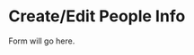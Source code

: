 
# Create/Edit People Info

<div id="example-output">
Form will go here.
</div>

<!-- START: Example People Info Form built with CL-ui.js -->
<script src="../scripts/CL.js"></script>
<script>
(function (document, window) {
'use strict';
let cl = Object.assign({}, window.CL),
    div = document.getElementById('example-output');

function setupAnchor(elem, link_text, prefix, value) {
    if (value === "" ) {
        elem.setAttribute("href", value);
        elem.innerHTML = "";
        return;
    }
    elem.setAttribute("href", prefix + value);
    elem.innerHTML = link_text;
}

let people = {
        "family_name": "",
        "given_name": "",
        "cl_people_id": "",
        "thesis_id": "",
        "authors_id": "",
        "archivesspace_id": "",
        "directory_id": "",
        "viaf": "",
        "lcnaf": "",
        "isni": "",
        "wikidata": "",
        "snac": "",
        "orcid": "",
        "image": "",
        "educated_at": "",
        "caltech": false,
        "jpl": false,
        "faculty": false,
        "alumn": false,
        "notes": ""
    },
    field = CL.field(people, `
<style>
form.form-example {
    width: auto;
    height: auto;
    margin: 1.24em;
    padding: 1.24em;
}
form.form-example > div {
    padding-bottom: 0.72em;
}
form.form-example > div > input {
    min-width: 30em;
}
form.form-example > div > a {
    display: block;
}
form.form-example > div > textarea {
    min-width: 40em;
}
form.form-example > div > label {
    display: block; 
}
form.form-example > div > label.inline {
    display: inline-block; 
    width: 4em;
    padding-right:0;
    margin-right: 0;
}
form.form-example > div > input[type=checkbox] {
    min-width: 1em;
    padding-left: 1em;
    margin-left: 1em;
}
</style>
<form class="form-example">
<div>
    <label for="family_name">Family Name:</label>
    <input type="text" id="family_name" name="family_name" value="{{family_name}}" placeholder="e.g. Feyman">
</div>
<div>
    <label for="given_name">Given Name:</label>
    <input type="text" id="given_name" name="given_name" value="{{given_name}}" placeholder="e.g. Richard">
</div>
<div>
    <label for="cl_people_id">CL PEOPLE ID (<a href="https://feeds.library.caltech.edu/people/">lookup</a>):</label>
    <input type="text" id="cl_people_id" name="cl_people_id" value="{{cl_people_id}}" placeholder="e.g. Feynman-R-P">
    <a id="cl_people_url" target="_lookup"></a>
</div>
<div>
    <label for="thesis_id">Thesis ID (<a href="https://thesis.library.caltech.edu/cgi/search/advanced" target="_lookup">lookup</a>):</label>
    <input type="text" id="thesis_id" name="thesis_id" value="{{thesis_id}}" placeholder="e.g. FEYNMAN-R-P">
    <a id="thesis_url" target="_lookup"></a>
</div>
<div>
    <label for="authors_id">Authors ID (<a href="https://authors.library.caltech.edu/cgi/search/advanced" target="_lookup">lookup</a>):</label>
    <input type="text" id="authors_id" name="authors_id" value="{{authors_id}}" placeholder="e.g. FEYNMAN-R-P">
    <a id="authors_url" target="_lookup"></a>
</div>
<div>
    <label for="archivesspace_id">ArchivesSpace ID (<a href="https://collections.archives.caltech.edu/agents" target="_lookup">lookup</a>):</label>
    <input type="text" id="archivesspace_id" name="archivesspace_id" value="{{archivesspace_id}}" placeholder="e.g. 3426">
    <a id="archivesspace_url" target="_lookup"></a>
</div>
<div>
    <label for="directory_id">Directory ID <a href="https://directory.caltech.edu" target="_lookup">(lookup):</a></label>
    <input type="text" id="directory_id" name="directory_id" value="{{directory_id}}" placeholder="e.g. rpfeynman">
    <a id="directory_url" target="_lookup"></a>
</div>
<div>
    <label for="viaf">VIAF ID (<a href="http://viaf.org/" target="_lookup">lookup</a>):</label>
    <input type="text" id="viaf" name="viaf" value="{{viaf}}" placeholder="e.g. 44298691">
    <a id="viaf_url" target="_lookup"></a>
</div>
<div>
    <label for="lcnaf">LCNAF (<a href="http://id.loc.gov/authorities/names.html" target="_lookup" title="Library of Congress Name Authority File">lookup</a>):</label>
    <input type="text" id="lcnaf" name="lcnaf" value="{{lcnaf}}" placeholder="n50002729">
    <a id="lcnaf_url" target="_lookup"></a>
</div>
<div>
    <label for="isni">ISNI (<a href="http://www.isni.org/search" target="_lookup">lookup</a>):</label>
    <input type="text" id="isni" name="isni" value="{{isni}}" placeholder="e.g. 0000 0001 2096 0218">
    <a id="isni_url" target="_lookup"></a>
</div>
<div>
    <label for="wikidata">Wikidata (<a href="https://www.wikidata.org/w/index.php?search=&search=&title=Special:Search&go=Go" target="_lookup">lookup</a>):</label>
    <input type="text" id="wikidata" name="wikidata" value="{{wikidata}}" placeholder="Q39246">
    <a id="wikidata_url" target="_lookup"></a>
</div>
<div>
    <label for="snac">SNAC (<a href="https://snaccooperative.org/" target="_lookup">lookup</a>):</label>
    <input type="text" id="snac" name="snac" value="{{snac}}" placeholder="e.g. ark:/99166/w6v69kzn">
    <a id="snac_url" target="_lookup"></a>
</div>
<div>
    <label for="orcid">ORCID (<a href="https://orcid.org/orcid-search/search/" target="_lookup">lookup</a>):</label>
    <input type="text" id="orcid" name="orcid" value="{{orcid}}">
    <a id="orcid_url" target="_lookup"></a>
</div>
<div> 
    <label for="image">Image:</label>
    <input type="url" id="image" name="image" value="{{image}}" placeholder="e.g. https://upload.wikimedia.org/wikipedia/en/4/42/Richard_Feynman_Nobel.jpg">
    <a id="image_url" target="_window"></a>
</div>
<div>
    <label for="educated_at">Educated At:</label>
    <textarea id="educated_at" name="educated_at" placeholder="e.g. Massachusetts Institute of Technology (S.B. 1939); Princeton University (Ph.D. 1942)">{{educated_at}}</textarea>
</div>
<div>
    <label class="inline" for="caltech">Caltech:</label>
    <input type="checkbox" id="caltech" name="caltech" {{caltech}} title="Check if affiliated with Caltech">
</div>
<div>
    <label class="inline" for="jpl">JPL:</label>
    <input type="checkbox" id="jpl" name="jpl" {{jpl}} title="check if affiliated with JPL">
</div>
<div>
    <label class="inline" for="faculty">Faculty:</label>
    <input type="checkbox" id="faculty" name="faculty" {{faculty}} title="check if Caltech Faculty">
</div>
<div>
    <label class="inline" for="alumn">Alumn:</label>
    <input type="checkbox" id="alumn" name="alumn" {{alumn}} title="check if Caltech Alumni">
</div>
<div>
    <label for="notes">Notes (internal use):</label>
    <textarea id="notes" name="notes">{{notes}}</textarea>
</div>
<div>
<input id="save" type="button" value="Save">
<input id="reset" type="reset" value="Reset">
</div>
</form><!-- END: form.form-example -->
`,
        function() {
            let obj = this;
            // NOTE: Convert bool true to 'checked' and
            // false to empty string for using in 
            // checkbox input.
            for (let key in obj) {
                if (obj[key] === true) {
                    obj[key] = "checked";
                } else if (obj[key] === false) {
                    obj[key] = "";
                }
            }
            return true;
        });
    div.innerHTML = "";
    let form = CL.assembleFields(div, field),
        /**
         * Now we add our event listeners and lookups using
         * vanilla JavaScript and CL.httpGet()..
         */
        family_name = form.querySelector("#family_name"),
        given_name = form.querySelector("#given_name"),
        cl_people_id = form.querySelector("#cl_people_id"),
        cl_people_url = form.querySelector("#cl_people_url"),
        thesis_id = form.querySelector("#thesis_id"),
        thesis_url = form.querySelector("#thesis_url"),
        authors_id = form.querySelector("#authors_id"),
        authors_url = form.querySelector("#authors_url"),
        archivesspace_id = form.querySelector("#archivesspace_id"),
        archivesspace_url = form.querySelector("#archivesspace_url"),
        directory_id = form.querySelector("#directory_id"),
        directory_url = form.querySelector("#directory_url"),
        viaf = form.querySelector("#viaf"),
        viaf_url = form.querySelector("#viaf_url"),
        lcnaf = form.querySelector("#lcnaf"),
        lcnaf_url = form.querySelector("#lcnaf_url"),
        isni = form.querySelector("#isni"),
        isni_url = form.querySelector("#isni_url"),
        wikidata = form.querySelector("#wikidata"),
        wikidata_url = form.querySelector("#wikidata_url"),
        snac = form.querySelector("#snac"),
        snac_url = form.querySelector("#snac_url"),
        orcid = form.querySelector("#orcid"),
        orcid_url = form.querySelector("#orcid_url"),
        image = form.querySelector("#image"),
        image_url = form.querySelector("#image_url"),
        educated_at = form.querySelector("#educated_at"),
        caltech = form.querySelector("#caltech"),
        jpl = form.querySelector("#jpl"),
        faculty = form.querySelector("#faculty"),
        alumn = form.querySelector("#alumn"),
        notes = form.querySelector("#notes"),
        save = form.querySelector("#save"),
        reset = form.querySelector("#reset"); 
    
    family_name.addEventListener("change", function(evt) {
        people.family_name = this.value;
    });
    given_name.addEventListener("change", function(evt) {
        people.given_name = this.value;
    });
    cl_people_id.addEventListener("change", function(evt) {
        people.cl_people_id = (function(s) {
            if (s === "") {
                return s;
            }
            return s.toLowerCase().split('-').map(function(w) {
                return w.charAt(0).toUpperCase()+w.slice(1);
            }).join('-');
        }(this.value));
        setupAnchor(cl_people_url, 
            'See Feeds ' + people.cl_people_id, 
            'https://feeds.library.caltech.edu/people/', 
            people.cl_people_id);
        this.value = people.cl_people_id;
    });
    thesis_id.addEventListener("change", function (evt) {
        people.thesis_id = this.value.toUpperCase();
        setupAnchor(thesis_url, 
            'See CaltechTHESIS ' + people.thesis_id, 
            'https://thesis.library.caltech.edu/view/authors/',
            people.thesis_id);
        this.value = people.thesis_id;
    });
    authors_id.addEventListener("change", function(evt) {
        people.authors_id = this.value.toUpperCase();
        setupAnchor(authors_url, 
            'See CaltechAUTHORS ' + this.value, 
            'https://authors.library.caltech.edu/view/authors/',
            this.value);
    });
    archivesspace_id.addEventListener("change", function(evt) {
        people.archivesspace_id = this.value;
        setupAnchor(archivesspace_url, 
            'See Caltech Archives ' + this.value, 
            'https://collections.archives.caltech.edu/agents/people/',
            this.value);
    });
    directory_id.addEventListener("change", function(evt) {
        people.directory_id = this.value;
        setupAnchor(directory_url, 
            'See Caltech Directory ' + this.value, 
            'https://directory.caltech.edu/personnel/',
            this.value);
    });
    viaf.addEventListener("change", function(evt) {
        people.viaf = this.value;
        setupAnchor(viaf_url, 
            'See VIAF.org ' + this.value, 
            'https://viaf.org/viaf/',
            this.value);
    });
    lcnaf.addEventListener("change", function(evt) {
        people.lcnaf = this.value;
        setupAnchor(lcnaf_url, 
            'See LOC Name Authority File ' + this.value, 
            'http://id.loc.gov/authorities/names/',
            this.value);
    });
    isni.addEventListener("change", function(evt) {
        people.isni = this.value;
        setupAnchor(isni_url, 
            'See ISNI ' + this.value, 
            'http://isni.oclc.org/DB=1.2/SET=4/TTL=1/CMD?ACT=SRCH&IKT=6102&SRT=LST_nd&TRM=ISN%3A',
            this.value);
    });
    wikidata.addEventListener("change", function(evt) {
        people.wikidata = this.value;
        setupAnchor(wikidata_url, 
            'See Wikidata ' + this.value, 
            'https://www.wikidata.org/wiki/',
            this.value);
    });
    snac.addEventListener("change", function(evt) {
        people.snac = this.value;
        setupAnchor(snac_url, 
            'See SNAC ' + this.value, 
            'https://snaccooperative.org/',
            this.value);
    });
    orcid.addEventListener("change", function(evt) {
        people.orcid = this.value;
        setupAnchor(orcid_url, 
            'See ORCID ' + this.value, 
            'https://orcid.org/',
            this.value);
    });
    image.addEventListener("change", function(evt) {
        people.image = this.value;
        setupAnchor(image_url, 
            'See Image preview ' + this.value, 
            '',
            this.value);
    });
    educated_at.addEventListener("change", function(evt) {
        people.educated_at = this.value;
    });
    caltech.addEventListener("change", function(evt) {
        if (this.checked) {
            people.caltech = true;
        } else {
            people.caltech = false;
        }
    });
    jpl.addEventListener("change", function(evt) {
        if (this.checked) {
            people.jpl = true;
        } else {
            people.jpl = false;
        }
    });
    faculty.addEventListener("change", function(evt) {
        if (this.checked) {
            people.faculty = true;
        } else {
            people.faculty = false;
        }
    });
    alumn.addEventListener("change", function(evt) {
        if (this.checked) {
            people.alumn = true;
        } else {
            people.alumn = false;
        }
    });
    notes.addEventListener("change", function(evt) {
        people.notes = this.value;
    });
    save.addEventListener("click", function (evt) {
        console.log("DEBUG people payload ->", JSON.stringify(people));
    });
    reset.addEventListener("click", function(evt) {
        people = { "family_name": "", "given_name": "",
        "cl_people_id": "", "thesis_id": "", "authors_id": "",
        "archivesspace_id": "", "directory_id": "",
        "viaf": "", "lcnaf": "", "isni": "", "wikidata": "",
        "snac": "", "orcid": "", "image_url": "", "educated_at": "",
        "caltech": false, "jpl": false, "faculty": false,
        "alumn": false, "notes": "" };
    });
    window.People = people; //DEBUG
}(document, window));
</script>

<!--   END: Example People Info Form built with CL-ui.js -->

